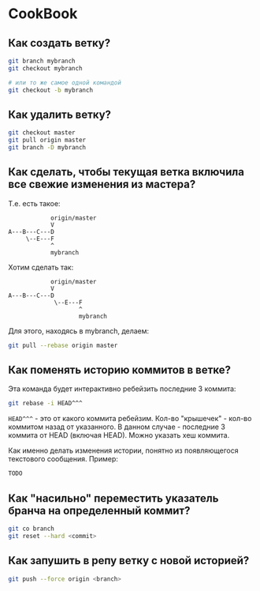 
# CookBook

## Как создать ветку?
```bash
git branch mybranch
git checkout mybranch

# или то же самое одной командой
git checkout -b mybranch
```

## Как удалить ветку?
```bash
git checkout master
git pull origin master
git branch -D mybranch
```

## Как сделать, чтобы текущая ветка включила все свежие изменения из мастера?
Т.е. есть такое:
```
            origin/master
            V
A---B---C---D
     \--E---F
            ^
            mybranch
```
Хотим сделать так:
```
            origin/master
            V
A---B---C---D
             \--E---F
                    ^
                    mybranch
```
Для этого, находясь в mybranch,  делаем:
```bash
git pull --rebase origin master
```

## Как поменять историю коммитов в ветке?
Эта команда будет интерактивно ребейзить последние 3 коммита:
```bash
git rebase -i HEAD^^^
```

```HEAD^^^``` - это от какого коммита ребейзим. Кол-во "крышечек" - кол-во коммитом назад от указанного. В данном случае - последние 3 коммита от HEAD (включая HEAD). Можно указать хеш коммита.

Как именно делать изменения истории, понятно из появляющегося текстового сообщения. Пример:
```bash
TODO
```

## Как "насильно" переместить указатель бранча на определенный коммит?
```bash
git co branch
git reset --hard <commit>
```

## Как запушить в репу ветку с новой историей?
```bash
git push --force origin <branch>
```
